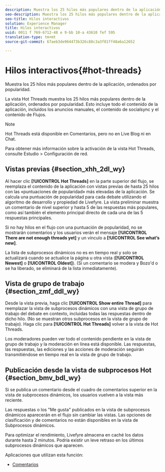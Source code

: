 ```yaml
---
description: Muestra los 25 hilos más populares dentro de la aplicación, ordenados por popularidad.
seo-description: Muestra los 25 hilos más populares dentro de la aplicación, ordenados por popularidad.
seo-title: Hilos interactivos
solution: Experience Manager
title: Hilos interactivos
uuid: 0011 f 769-6712-48 e 9-bb 10-a 43610 fef 595
translation-type: tm+mt
source-git-commit: 67aeb3de964473b326c88c3a3f81ff48a6a12652

---
```



# Hilos interactivos{#hot-threads}

Muestra los 25 hilos más populares dentro de la aplicación, ordenados por popularidad.

La vista Hot Threads muestra los 25 hilos más populares dentro de la aplicación, ordenados por popularidad. Esto incluye todo el contenido de la aplicación, incluidos los anuncios manuales, el contenido de socialsync y el contenido de Flujos.

>[!NOTE]
>
>Hot Threads está disponible en Comentarios, pero no en Live Blog ni en Chat.

Para obtener más información sobre la activación de la vista Hot Threads, consulte Estudio &gt; Configuración de red.

## Vistas previas {#section_xhh_2dl_wy}

Al hacer clic **[!UICONTROL Hot Threads]** en la parte superior del flujo, se reemplaza el contenido de la aplicación con vistas previas de hasta 25 hilos con las «puntuaciones de popularidad» más elevadas de la aplicación. Se calcula una puntuación de popularidad para cada debate utilizando el algoritmo de desarrollo y propiedad de Livefyre. La vista preliminar muestra un comentario de nivel superior y hasta 5 de las respuestas más populares, como así también el elemento principal directo de cada una de las 5 respuestas principales.

Si no hay hilos en el flujo con una puntuación de popularidad, no se mostrarán comentarios y los usuarios verán el mensaje **[!UICONTROL There are not enough threads yet]** y un vínculo a **[!UICONTROL See what’s new]**.

La lista de subprocesos dinámicos no es en tiempo real y solo se actualizará cuando se actualice la página u otra vista (**[!UICONTROL Newest]** o **[!UICONTROL Oldest]**). (Si un comentario se modera y Bozo&#39;d o se ha liberado, se eliminará de la lista inmediatamente).

## Vista de grupo de trabajo {#section_zmf_ddl_wy}

Desde la vista previa, haga clic **[!UICONTROL Show entire Thread]** para reemplazar la vista de subprocesos dinámicos con una vista de grupo de trabajo del debate en contexto, incluidas todas las respuestas dentro de dicho hilo. (No se muestran otros subprocesos en la vista de grupo de trabajo). Haga clic para **[!UICONTROL Hot Threads]** volver a la vista de Hot Threads.

Los moderadores pueden ver todo el contenido pendiente en la vista de grupo de trabajo y la moderación en línea está disponible. Las respuestas, las respuestas, las ediciones y las acciones de moderación seguirán transmitiéndose en tiempo real en la vista de grupo de trabajo.

## Publicación desde la vista de subprocesos Hot {#section_bmv_bdl_wy}

Si se publica un comentario desde el cuadro de comentarios superior en la vista de subprocesos dinámicos, los usuarios vuelven a la vista más reciente.

Las respuestas o los &quot;Me gusta&quot; publicados en la vista de subprocesos dinámicos aparecerán en el flujo sin cambiar las vistas. Las opciones de clasificación y de comentarios no están disponibles en la vista de Subprocesos dinámicos.

Para optimizar el rendimiento, Livefyre almacena en caché los datos durante hasta 2 minutos. Podría existir un leve retraso en los últimos subprocesos dinámicos que aparecen.



Aplicaciones que utilizan esta función:

* [Comentarios](/help/using/c-about-apps/c-comments/c-comments.md)

